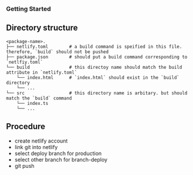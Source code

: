 ### Getting Started

## Directory structure
    <package-name>.
    ├── netlify.toml        # a build command is speified in this file. therefore, `build` should not be pushed
    ├── package.json        # should put a build command corresponding to `netlfiy.toml`
    └── build               # this directoy name should match the build attribute in `netlify.toml`
        └── index.html      # `index.html` should exist in the `build` directory
        └── ...
    └── src                 # this directory name is arbitary. but should match the `build` command
        └── index.ts
        └── ...

## Procedure
* create netlify account
* link git into netlify
* select deploy branch for production
* select other branch for branch-deploy
* git push
